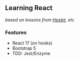 ## Learning React

*based on lessons from [Hexlet](https://hexlet.io), etc*

### Features
- React 17 (on hooks)
- Bootstrap 5
- TDD: Jest/Enzyme
